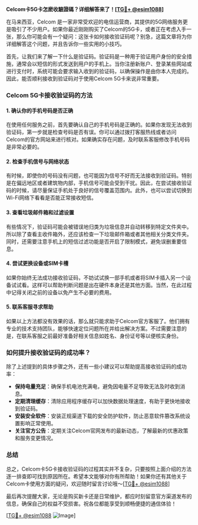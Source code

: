 **Celcom卡5G卡怎麽收驗證碼？详细解答来了！[[TG💪+ @esim1088](https://t.me/s/esim1088)]**

在马来西亚，Celcom 是一家非常受欢迎的电信运营商，其提供的5G网络服务更是吸引了不少用户。如果你最近刚刚购买了Celcom的5G卡，或者正在考虑入手一张，那么你可能会有一个疑问：这张卡如何接收验证码呢？别急，这篇文章将为你详细解答这个问题，并且告诉你一些实用的小技巧。

首先，让我们来了解一下什么是验证码。验证码是一种用于验证用户身份的安全措施，通常会以短信的形式发送到用户的手机上。当你注册新账户、登录某些网站或进行支付时，系统可能会要求输入收到的验证码，以确保操作是由你本人完成的。因此，能否顺利接收到验证码对于使用Celcom 5G卡来说非常重要。

### Celcom 5G卡接收验证码的方法

#### 1. 确认你的手机号码是否正确
在使用任何服务之前，首先要确认自己的手机号码是正确的。如果你发现无法收到验证码，第一步就是检查号码是否有误。你可以通过拨打客服热线或者访问Celcom的官方网站来进行核对。如果确实存在问题，及时联系客服修改手机号码是非常必要的。

#### 2. 检查手机信号与网络状态
有时候，即使你的号码没有问题，也可能因为信号不好而无法接收到验证码。特别是在偏远地区或者建筑物内部，手机信号可能会受到干扰。因此，在尝试接收验证码的时候，请尽量保证手机处于良好的信号覆盖范围内。此外，也可以尝试切换到Wi-Fi网络下看看是否能正常接收短信。

#### 3. 查看垃圾邮件箱和过滤设置
有些情况下，验证码可能会被错误地归类为垃圾信息并自动转移到特定文件夹中。所以除了查看主收件箱外，还应该检查一下垃圾邮件箱或者其他相关分类文件夹。同时，还需要注意手机上的短信过滤功能是否开启了限制模式，避免误删重要信息。

#### 4. 尝试更换设备或SIM卡槽
如果你始终无法成功接收验证码，不妨试试换一部手机或者将SIM卡插入另一个设备试试看。这样可以帮助判断问题是出在硬件本身还是其他方面。当然，在此过程中记得关闭之前的设备以免产生不必要的费用。

#### 5. 联系客服寻求帮助
如果以上方法都没有效果的话，那么就只能求助于Celcom官方客服了。他们拥有专业的技术支持团队，能够快速定位问题所在并给出解决方案。不过需要注意的是，在联系客服之前最好准备好相关信息如姓名、身份证号等以便核实身份。

### 如何提升接收验证码的成功率？

除了上述提到的具体步骤之外，还有一些小建议可以帮助提高接收验证码的成功率：

- **保持电量充足**：确保手机电池充满电，避免因电量不足导致无法及时收到消息。
- **定期清理缓存**：清除应用程序缓存可以加快数据处理速度，有助于更快地接收到验证码。
- **安装安全软件**：安装正规渠道下载的安全防护软件，防止恶意软件篡改系统设置影响正常使用。
- **关注官方公告**：定期关注Celcom官网发布的最新动态，了解最新的优惠政策和服务变更情况。

### 总结

总之，Celcom卡5G卡接收验证码的过程其实并不复杂，只要按照上面介绍的方法逐一排查即可找到原因所在。希望本文能够对你有所帮助！如果你还有其他关于Celcom卡使用方面的疑问，欢迎随时留言讨论哦～[[TG💪+ @esim1088](https://t.me/s/esim1088)]

最后再次提醒大家，无论是购买新卡还是日常维护，都应时刻留意官方渠道发布的信息，确保自己的权益不受损害。祝各位都能享受到顺畅便捷的通信体验！

[[TG💪+ @esim1088](https://t.me/s/esim1088) ![Image](https://i.postimg.cc/4NQfJmqS/Snipaste-2025-05-13-00-14-12.png)]